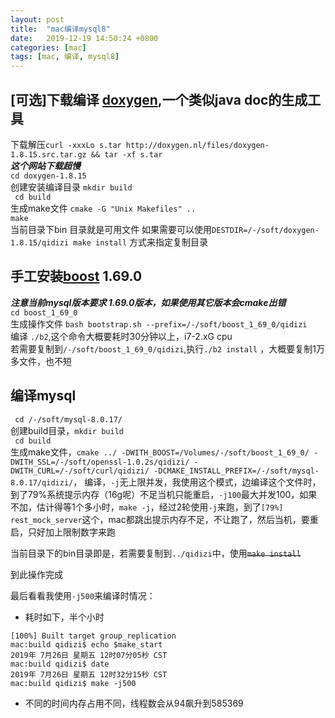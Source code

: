 ```yaml
---
layout: post
title:  "mac编译mysql8"
date:   2019-12-19 14:50:24 +0800
categories: [mac]
tags: [mac, 编译, mysql8]
---
```




## [可选]下载编译 [doxygen](http://www.doxygen.nl/download.html),一个类似java doc的生成工具 

下载解压`curl -xxxLo s.tar http://doxygen.nl/files/doxygen-1.8.15.src.tar.gz && tar -xf s.tar`  
___这个网站下载超慢___  
`cd doxygen-1.8.15`  
创建安装编译目录 `mkdir build`  
` cd build`  
生成make文件 `cmake -G "Unix Makefiles" ..`  
`make `  
当前目录下bin 目录就是可用文件
如果需要可以使用`DESTDIR=/-/soft/doxygen-1.8.15/qidizi make install`  方式来指定复制目录

## 手工安装[boost](https://www.boost.org/) 1.69.0

***注意当前mysql版本要求 1.69.0版本，如果使用其它版本会cmake出错***  
`cd boost_1_69_0`  
生成操作文件  `bash bootstrap.sh --prefix=/-/soft/boost_1_69_0/qidizi`  
编译 `./b2`,这个命令大概要耗时30分钟以上，i7-2.xG cpu   
若需要复制到`/-/soft/boost_1_69_0/qidizi`,执行`./b2 install` ，大概要复制1万多文件，也不短  



## 编译mysql

` cd /-/soft/mysql-8.0.17/`  
创建build目录，`mkdir build`  
` cd build`  
生成make文件，`cmake ../ -DWITH_BOOST=/Volumes/-/soft/boost_1_69_0/ -DWITH_SSL=/-/soft/openssl-1.0.2s/qidizi/ -DWITH_CURL=/-/soft/curl/qidizi/ -DCMAKE_INSTALL_PREFIX=/-/soft/mysql-8.0.17/qidizi/`， 
编译，`-j`无上限并发，我使用这个模式，边编译这个文件时，到了79%系统提示内存（16g呢）不足当机只能重启，`-j100`最大并发100，如果不加，估计得等1个多小时，`make -j`，经过2轮使用`-j`来跑，到了`[79%] rest_mock_server`这个，mac都跳出提示内存不足，不让跑了，然后当机，要重启，只好加上限制数字来跑    

当前目录下的bin目录即是，若需要复制到`../qidizi`中，使用~~`make install`~~  

到此操作完成  

最后看看我使用`-j500`来编译时情况：

* 耗时如下，半个小时
```
[100%] Built target group_replication
mac:build qidizi$ echo $make_start
2019年 7月26日 星期五 12时07分05秒 CST
mac:build qidizi$ date
2019年 7月26日 星期五 12时32分15秒 CST
mac:build qidizi$ make -j500
```

* 不同的时间内存占用不同，线程数会从94飙升到585369
 

